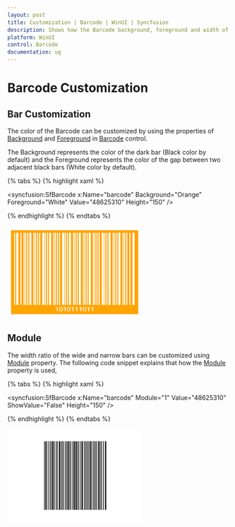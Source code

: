 ```yaml
---
layout: post
title: Customization | Barcode | WinUI | Syncfusion
description: Shows how the Barcode background, foreground and width of the barcode can be changed in Barcode control.
platform: WinUI
control: Barcode
documentation: ug
---
```


# Barcode Customization

## Bar Customization

The color of the Barcode can be customized by using the properties of [Background](https://docs.microsoft.com/en-us/dotnet/api/system.windows.controls.control.background?view=netcore-3.1#System_Windows_Controls_Control_Background) and [Foreground](https://docs.microsoft.com/en-us/dotnet/api/system.windows.controls.control.foreground?view=netcore-3.1#System_Windows_Controls_Control_Foreground) in [Barcode](https://help.syncfusion.com/cr/winui/Syncfusion.UI.Xaml.Controls.Barcode.SfBarcode.html) control.

The Background represents the color of the dark bar (Black color by default) and the Foreground represents the color of the gap between two adjacent black bars (White color by default).

{% tabs %}
{% highlight xaml %}

<syncfusion:SfBarcode x:Name="barcode" Background="Orange" Foreground="White" Value="48625310" Height="150" />

{% endhighlight %}
{% endtabs %} 

![Barcode_Customization](Symbology_Images/Barcode_Customization.png)

## Module

 The width ratio of the wide and narrow bars can be customized using [Module](https://help.syncfusion.com/cr/winui/Syncfusion.UI.Xaml.Controls.Barcode.SfBarcode.html#Syncfusion_UI_Xaml_Controls_Barcode_SfBarcode_Module) property. The following code snippet explains that how the [Module](https://help.syncfusion.com/cr/winui/Syncfusion.UI.Xaml.Controls.Barcode.SfBarcode.html#Syncfusion_UI_Xaml_Controls_Barcode_SfBarcode_Module) property is used,

{% tabs %}
{% highlight xaml %}

<syncfusion:SfBarcode x:Name="barcode" Module="1" Value="48625310" ShowValue="False" Height="150" />

{% endhighlight %}
{% endtabs %}

![Module](Symbology_Images/BarWidth.png)
